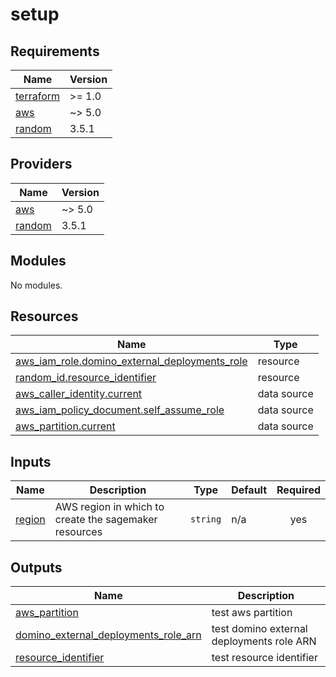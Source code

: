 # setup

<!-- BEGIN_TF_DOCS -->
## Requirements

| Name | Version |
|------|---------|
| <a name="requirement_terraform"></a> [terraform](#requirement\_terraform) | >= 1.0 |
| <a name="requirement_aws"></a> [aws](#requirement\_aws) | ~> 5.0 |
| <a name="requirement_random"></a> [random](#requirement\_random) | 3.5.1 |

## Providers

| Name | Version |
|------|---------|
| <a name="provider_aws"></a> [aws](#provider\_aws) | ~> 5.0 |
| <a name="provider_random"></a> [random](#provider\_random) | 3.5.1 |

## Modules

No modules.

## Resources

| Name | Type |
|------|------|
| [aws_iam_role.domino_external_deployments_role](https://registry.terraform.io/providers/hashicorp/aws/latest/docs/resources/iam_role) | resource |
| [random_id.resource_identifier](https://registry.terraform.io/providers/hashicorp/random/3.5.1/docs/resources/id) | resource |
| [aws_caller_identity.current](https://registry.terraform.io/providers/hashicorp/aws/latest/docs/data-sources/caller_identity) | data source |
| [aws_iam_policy_document.self_assume_role](https://registry.terraform.io/providers/hashicorp/aws/latest/docs/data-sources/iam_policy_document) | data source |
| [aws_partition.current](https://registry.terraform.io/providers/hashicorp/aws/latest/docs/data-sources/partition) | data source |

## Inputs

| Name | Description | Type | Default | Required |
|------|-------------|------|---------|:--------:|
| <a name="input_region"></a> [region](#input\_region) | AWS region in which to create the sagemaker resources | `string` | n/a | yes |

## Outputs

| Name | Description |
|------|-------------|
| <a name="output_aws_partition"></a> [aws\_partition](#output\_aws\_partition) | test aws partition |
| <a name="output_domino_external_deployments_role_arn"></a> [domino\_external\_deployments\_role\_arn](#output\_domino\_external\_deployments\_role\_arn) | test domino external deployments role ARN |
| <a name="output_resource_identifier"></a> [resource\_identifier](#output\_resource\_identifier) | test resource identifier |
<!-- END_TF_DOCS -->

